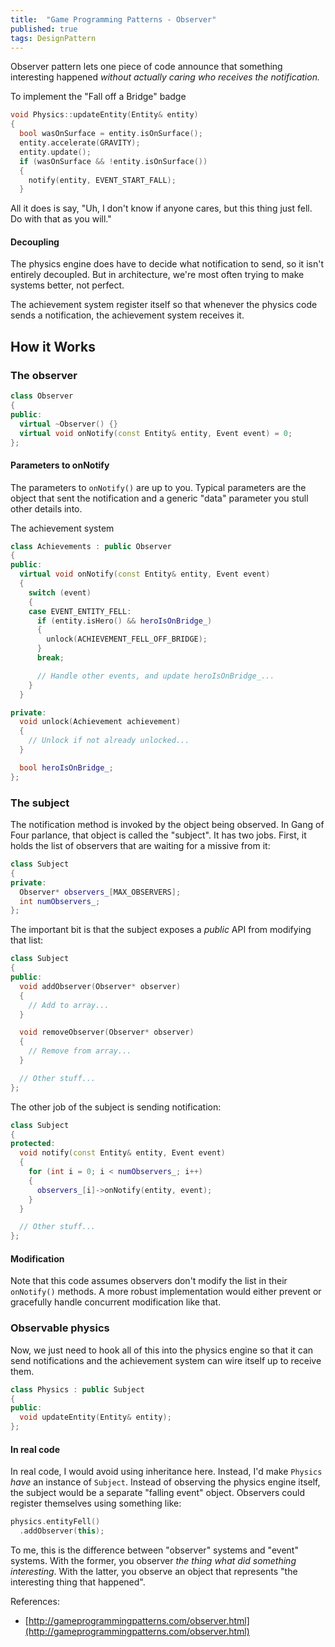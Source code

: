 ```yaml
---
title:  "Game Programming Patterns - Observer"
published: true
tags: DesignPattern
---
```


Observer pattern lets one piece of code announce that something interesting happened
*without actually caring who receives the notification.*

To implement the "Fall off a Bridge" badge

```cpp
void Physics::updateEntity(Entity& entity)
{
  bool wasOnSurface = entity.isOnSurface();
  entity.accelerate(GRAVITY);
  entity.update();
  if (wasOnSurface && !entity.isOnSurface())
  {
    notify(entity, EVENT_START_FALL);
  }
```

All it does is say, "Uh, I don't know if anyone cares, but this thing just fell. Do with
that as you will."

#### Decoupling

The physics engine does have to decide what notification to send, so it isn't entirely
decoupled. But in architecture, we're most often trying to make systems better, not perfect.

The achievement system register itself so that whenever the physics code sends a
notification, the achievement system receives it.

## How it Works

### The observer

```cpp
class Observer
{
public:
  virtual ~Observer() {}
  virtual void onNotify(const Entity& entity, Event event) = 0;
};
```

#### Parameters to onNotify

The parameters to `onNotify()` are up to you. Typical parameters are the object that sent
the notification and a generic "data" parameter you stull other details into.

The achievement system

```cpp
class Achievements : public Observer
{
public:
  virtual void onNotify(const Entity& entity, Event event)
  {
    switch (event)
    {
    case EVENT_ENTITY_FELL:
      if (entity.isHero() && heroIsOnBridge_)
      {
        unlock(ACHIEVEMENT_FELL_OFF_BRIDGE);
      }
      break;

      // Handle other events, and update heroIsOnBridge_...
    }
  }

private:
  void unlock(Achievement achievement)
  {
    // Unlock if not already unlocked...
  }

  bool heroIsOnBridge_;
};
```

### The subject

The notification method is invoked by the object being observed. In Gang of Four parlance,
that object is called the "subject". It has two jobs. First, it holds the list of
observers that are waiting for a missive from it:

```cpp
class Subject
{
private:
  Observer* observers_[MAX_OBSERVERS];
  int numObservers_;
};

```

The important bit is that the subject exposes a *public* API from modifying that list:

```cpp
class Subject
{
public:
  void addObserver(Observer* observer)
  {
    // Add to array...
  }

  void removeObserver(Observer* observer)
  {
    // Remove from array...
  }

  // Other stuff...
};
```

The other job of the subject is sending notification:

```cpp
class Subject
{
protected:
  void notify(const Entity& entity, Event event)
  {
    for (int i = 0; i < numObservers_; i++)
    {
      observers_[i]->onNotify(entity, event);
    }
  }

  // Other stuff...
};
```

#### Modification

Note that this code assumes observers don't modify the list in their `onNotify()` methods.
A more robust implementation would either prevent or gracefully handle concurrent
modification like that.

### Observable physics

Now, we just need to hook all of this into the physics engine so that it can send
notifications and the achievement system can wire itself up to receive them.

```cpp
class Physics : public Subject
{
public:
  void updateEntity(Entity& entity);
};
```

#### In real code

In real code, I would avoid using inheritance here. Instead, I'd make `Physics` *have* an
instance of `Subject`. Instead of observing the physics engine itself, the subject would
be a separate "falling event" object. Observers could register themselves using something
like:

```cpp
physics.entityFell()
  .addObserver(this);
```

To me, this is the difference between "observer" systems and "event" systems. With the
former, you observer *the thing what did something interesting*. With the latter, you
observe an object that represents "the interesting thing that happened".


References:

- [http://gameprogrammingpatterns.com/observer.html](http://gameprogrammingpatterns.com/observer.html)